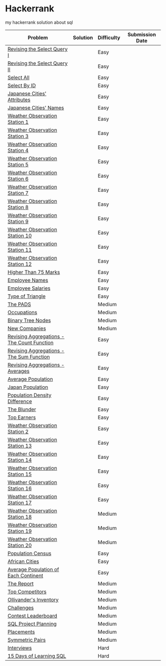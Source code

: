 # Hackerrank
my hackerrank solution about sql

| Problem | Solution | Difficulty | Submission Date |
|----------|----------|------------|-----------------|
 [Revising the Select Query I](https://www.hackerrank.com/challenges/revising-the-select-query/problem)| |Easy| 
 [Revising the Select Query II](https://www.hackerrank.com/challenges/revising-the-select-query-2/problem)| |Easy| 
 [Select All](https://www.hackerrank.com/challenges/select-all-sql/problem)| |Easy| 
 [Select By ID](https://www.hackerrank.com/challenges/select-by-id/problem)| |Easy| 
 [Japanese Cities' Attributes](https://www.hackerrank.com/challenges/japanese-cities-attributes/problem)| |Easy| 
 [Japanese Cities' Names](https://www.hackerrank.com/challenges/japanese-cities-name/problem)| |Easy| 
 [Weather Observation Station 1](https://www.hackerrank.com/challenges/weather-observation-station-1/problem)| |Easy| 
 [Weather Observation Station 3](https://www.hackerrank.com/challenges/weather-observation-station-3/problem)| |Easy| 
 [Weather Observation Station 4](https://www.hackerrank.com/challenges/weather-observation-station-4/problem)| |Easy| 
 [Weather Observation Station 5](https://www.hackerrank.com/challenges/weather-observation-station-5/problem)| |Easy| 
 [Weather Observation Station 6](https://www.hackerrank.com/challenges/weather-observation-station-6/problem)| |Easy| 
 [Weather Observation Station 7](https://www.hackerrank.com/challenges/weather-observation-station-7/problem)| |Easy| 
 [Weather Observation Station 8](https://www.hackerrank.com/challenges/weather-observation-station-8/problem)| |Easy| 
 [Weather Observation Station 9](https://www.hackerrank.com/challenges/weather-observation-station-9/problem)| |Easy| 
 [Weather Observation Station 10](https://www.hackerrank.com/challenges/weather-observation-station-10/problem)| |Easy| 
 [Weather Observation Station 11](https://www.hackerrank.com/challenges/weather-observation-station-11/problem)| |Easy| 
 [Weather Observation Station 12](https://www.hackerrank.com/challenges/weather-observation-station-12/problem)| |Easy| 
 [Higher Than 75 Marks](https://www.hackerrank.com/challenges/more-than-75-marks/problem)| |Easy| 
 [Employee Names](https://www.hackerrank.com/challenges/name-of-employees/problem)| |Easy| 
 [Employee Salaries](https://www.hackerrank.com/challenges/salary-of-employees/problem)| |Easy| 
 [Type of Triangle](https://www.hackerrank.com/challenges/what-type-of-triangle/problem)| |Easy| 
 [The PADS](https://www.hackerrank.com/challenges/the-pads/problem)| |Medium| 
 [Occupations](https://www.hackerrank.com/challenges/occupations/problem)| |Medium| 
 [Binary Tree Nodes](https://www.hackerrank.com/challenges/binary-search-tree-1/problem)| |Medium| 
 [New Companies](https://www.hackerrank.com/challenges/the-company/problem)| |Medium| 
 [Revising Aggregations - The Count Function](https://www.hackerrank.com/challenges/revising-aggregations-the-count-function/problem)| |Easy| 
 [Revising Aggregations - The Sum Function](https://www.hackerrank.com/challenges/revising-aggregations-sum/problem)| |Easy| 
 [Revising Aggregations - Averages](https://www.hackerrank.com/challenges/revising-aggregations-the-average-function/problem)| |Easy| 
 [Average Population](https://www.hackerrank.com/challenges/average-population/problem)| |Easy| 
 [Japan Population](https://www.hackerrank.com/challenges/japan-population/problem)| |Easy| 
 [Population Density Difference](https://www.hackerrank.com/challenges/population-density-difference/problem)| |Easy| 
 [The Blunder](https://www.hackerrank.com/challenges/the-blunder/problem)| |Easy| 
 [Top Earners](https://www.hackerrank.com/challenges/earnings-of-employees/problem)| |Easy| 
 [Weather Observation Station 2](https://www.hackerrank.com/challenges/weather-observation-station-2/problem)| |Easy| 
 [Weather Observation Station 13](https://www.hackerrank.com/challenges/weather-observation-station-13/problem)| |Easy| 
 [Weather Observation Station 14](https://www.hackerrank.com/challenges/weather-observation-station-14/problem)| |Easy| 
 [Weather Observation Station 15](https://www.hackerrank.com/challenges/weather-observation-station-15/problem)| |Easy| 
 [Weather Observation Station 16](https://www.hackerrank.com/challenges/weather-observation-station-16/problem)| |Easy| 
 [Weather Observation Station 17](https://www.hackerrank.com/challenges/weather-observation-station-17/problem)| |Easy| 
 [Weather Observation Station 18](https://www.hackerrank.com/challenges/weather-observation-station-18/problem)| |Medium| 
 [Weather Observation Station 19](https://www.hackerrank.com/challenges/weather-observation-station-19/problem)| |Medium| 
 [Weather Observation Station 20](https://www.hackerrank.com/challenges/weather-observation-station-20/problem)| |Medium| 
 [Population Census ](https://www.hackerrank.com/challenges/asian-population/problem)| |Easy| 
 [African Cities](https://www.hackerrank.com/challenges/african-cities/problem)| |Easy| 
 [Average Population of Each Continent](https://www.hackerrank.com/challenges/average-population-of-each-continent/problem)| |Easy| 
 [The Report](https://www.hackerrank.com/challenges/the-report/problem)| |Medium| 
 [Top Competitors](https://www.hackerrank.com/challenges/full-score/problem)| |Medium| 
 [Ollivander's Inventory](https://www.hackerrank.com/challenges/harry-potter-and-wands/problem)| |Medium| 
 [Challenges](https://www.hackerrank.com/challenges/challenges/problem)| |Medium| 
 [Contest Leaderboard](https://www.hackerrank.com/challenges/contest-leaderboard/problem)| |Medium| 
 [SQL Project Planning](https://www.hackerrank.com/challenges/sql-projects/problem)| |Medium| 
 [Placements](https://www.hackerrank.com/challenges/placements/problem)| |Medium| 
 [Symmetric Pairs](https://www.hackerrank.com/challenges/symmetric-pairs/problem)| |Medium| 
 [Interviews](https://www.hackerrank.com/challenges/interviews/problem)| |Hard| 
 [15 Days of Learning SQL](https://www.hackerrank.com/challenges/15-days-of-learning-sql/problem)| |Hard| 

